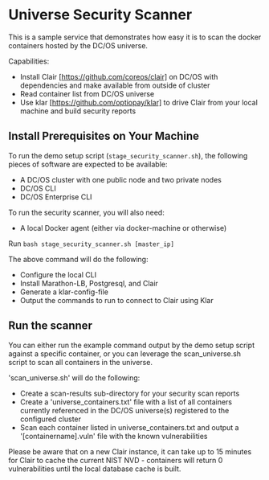 # Universe Security Scanner

This is a sample service that demonstrates how easy it is to scan the docker containers hosted by the DC/OS universe.

Capabilities:

* Install Clair [https://github.com/coreos/clair] on DC/OS with dependencies and make available from outside of cluster
* Read container list from DC/OS universe
* Use klar [https://github.com/optiopay/klar] to drive Clair from your local machine and build security reports

## Install Prerequisites on Your Machine

To run the demo setup script (`stage_security_scanner.sh`), the following pieces of software are expected to be available:

* A DC/OS cluster with one public node and two private nodes
* DC/OS CLI
* DC/OS Enterprise CLI

To run the security scanner, you will also need:

* A local Docker agent (either via docker-machine or otherwise) 

Run `bash stage_security_scanner.sh [master_ip]`

The above command will do the following:

* Configure the local CLI
* Install Marathon-LB, Postgresql, and Clair
* Generate a klar-config-file
* Output the commands to run to connect to Clair using Klar

## Run the scanner

You can either run the example command output by the demo setup script against a specific container, or you can leverage the scan_universe.sh script to scan all containers in the universe.

'scan_universe.sh' will do the following:
* Create a scan-results sub-directory for your security scan reports
* Create a 'universe_containers.txt' file with a list of all containers currently referenced in the DC/OS universe(s) registered to the configured cluster
* Scan each container listed in universe_containers.txt and output a '[containername].vuln' file with the known vulnerabilities

Please be aware that on a new Clair instance, it can take up to 15 minutes for Clair to cache the current NIST NVD - containers will return 0 vulnerabilities until the local database cache is built.
